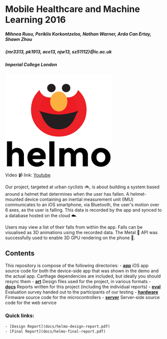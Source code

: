 # Mobile Healthcare and Machine Learning 2016

##### Mihnea Rusu, Periklis Korkontzelos, Nathan Warner, Arda Can Ertay, Shawn Zhou
##### {mr3313, pk1913, ace13, njw13, sz51112}@ic.ac.uk
##### *Imperial College London*

[![helmo logo](art/png/helmo-logo-lowercase.png "Helmo Video")][youtube_link]

Video :video_camera: link: [Youtube][youtube_link]

Our project, targeted at urban cyclists :bike:, is about building a system based around a helmet that determines when the user has fallen. A helmet-mounted device containing an inertial measurement unit (IMU) communicates to an iOS smartphone, via Bluetooth, the user's motion over 6 axes, as the user is falling. This data is recorded by the app and synced to a database hosted on the cloud :cloud:. 

Users may view a list of their falls from within the app. Falls can be visualised as 3D animations using the recorded data. The Metal :metal: API was successfully used to enable 3D GPU rendering on the phone :iphone:.

## Contents

This repository is compose of the following directories:
	- **[app](app)** iOS app source code for both the device-side app that was shown in the demo and the actual app. Carthage dependencies are included, but ideally you should resync them
	- **[art](art)** Design files used for the project, in various formats
	- **[docs](docs)** Reports written for this project (including the individual reports)
	- **[eval](eval)** Evaluation survey handed out to the participants of our testing
	- **[hardware](hardware)** Firmware source code for the microcontrollers
	- **[server](server)** Server-side source code for the web service

### Quick links:
	- [Design Report](docs/helmo-design-report.pdf)
	- [Final Report](docs/helmo-final-report.pdf)

  
[youtube_link]: https://www.youtube.com/watch?v=dQw4w9WgXcQ
